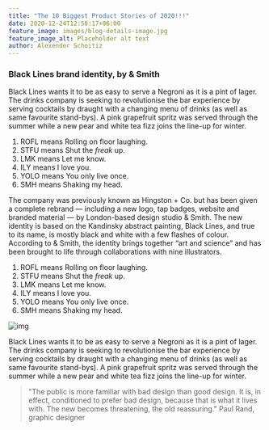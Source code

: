 ```yaml
---
title: "The 10 Biggest Product Stories of 2020!!!"
date: 2020-12-24T12:58:17+06:00
feature_image: images/blog-details-image.jpg
feature_image_alt: Placeholder alt text
author: Alexender Schoitiz
---
```


### Black Lines brand identity, by & Smith

Black Lines wants it to be as easy to serve a Negroni as it is a pint of lager. The drinks company is seeking to
revolutionise the bar experience by serving cocktails by draught with a changing menu of drinks (as well as same
favourite stand-bys). A pink grapefruit spritz was served through the summer while a new pear and white tea fizz joins
the line-up for winter.

1. ROFL means Rolling on floor laughing.
2. STFU means Shut the _freak_ up.
3. LMK means Let me know.
4. ILY means I love you.
5. YOLO means You only live once.
6. SMH means Shaking my head.

The company was previously known as Hingston + Co. but has been given a complete rebrand — including a new logo, tap
badges, website and branded material — by London-based design studio & Smith. The new identity is based on the Kandinsky
abstract painting, Black Lines, and true to its name, is mostly black and white with a few flashes of colour. According
to & Smith, the identity brings together “art and science” and has been brought to life through collaborations with nine
illustrators.

1. ROFL means Rolling on floor laughing.
2. STFU means Shut the _freak_ up.
3. LMK means Let me know.
4. ILY means I love you.
5. YOLO means You only live once.
6. SMH means Shaking my head.

![img](https://user-images.githubusercontent.com/16266381/71399826-2009b380-264f-11ea-9bc3-59d7fa9a9994.jpg)

Black Lines wants it to be as easy to serve a Negroni as it is a pint of lager. The drinks company is seeking to
revolutionise the bar experience by serving cocktails by draught with a changing menu of drinks (as well as same
favourite stand-bys). A pink grapefruit spritz was served through the summer while a new pear and white tea fizz joins
the line-up for winter.

> "The public is more familiar with bad design than good design. It is, in effect, conditioned to prefer bad design,
> because that is what it lives with. The new becomes threatening, the old reassuring."
> Paul Rand, graphic designer
